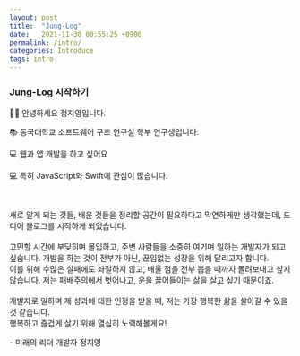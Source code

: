 ```yaml
---
layout: post
title:  "Jung-Log"
date:   2021-11-30 00:55:25 +0900
permalink: /intro/
categories: Introduce
tags: intro
---
```

<h3>Jung-Log 시작하기</h3>

👩‍💻 안녕하세요 정지영입니다.
<p>📚 동국대학교 소프트웨어 구조 연구실 학부 연구생입니다.
<p>💻 웹과 앱 개발을 하고 싶어요 </p>
<p>💻 특히 JavaScript와 Swift에 관심이 많습니다. </p><br>
<p>새로 알게 되는 것들, 배운 것들을 정리할 공간이 필요하다고 막연하게만 생각했는데, 드디어 블로그를 시작하게 되었습니다.<br>
<br>고민할 시간에 부딫히며 몰입하고, 주변 사람들을 소중히 여기며 일하는 개발자가 되고 싶습니다. 개발을 하는 것이 전부가 아닌, 끊임없는 성장을 위해 달리고자 합니다.
<br>이를 위해 수많은 실패에도 좌절하지 않고, 배울 점을 전부 뽑을 때까지 돌려보내고 싶지 않습니다. 저는 패배주의에서 벗어나고, 운을 끌어들이는 삶을 살고 싶기 때문이죠.<br>
<br>개발자로 일하며 제 성과에 대한 인정을 받을 때, 저는 가장 행복한 삶을 살아갈 수 있을 것 같습니다.<br>
행복하고 즐겁게 살기 위해 열심히 노력해볼게요!</p>
<p>- 미래의 리더 개발자 정지영</p>